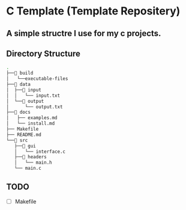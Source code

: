 # C Template (Template Repositery)
A simple structre I use for my c projects.
---

## Directory Structure
```bash
.
├──📁 build
│   └──executable-files
├──📁 data
│  ├──📁 input
│  │   └── input.txt
│  └──📁 output
│      └── output.txt
├──📁 docs
│   ├── examples.md
│   └── install.md
├── Makefile
├── README.md
└──📁 src
   ├──📁 gui
   │   └── interface.c
   ├──📁 headers
   │   └── main.h
   └── main.c
```

## TODO
- [ ] Makefile
